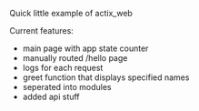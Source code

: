 Quick little example of actix_web 

Current features:
  - main page with app state counter
  - manually routed /hello page
  - logs for each request
  - greet function that displays specified names
  - seperated into modules
  - added api stuff
